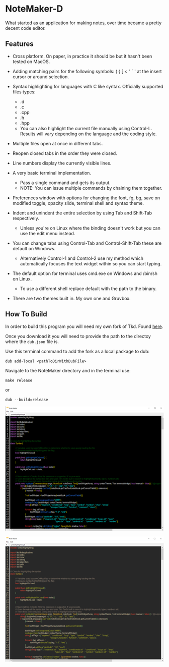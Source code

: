 # NoteMaker-D

What started as an application for making notes, over time became a pretty decent code editor.

## Features

- Cross platform. On paper, in practice it should be but it hasn't been tested on MacOS.

- Adding matching pairs for the following symbols: ( { [ < " ` ' at the insert cursor or around selection.

- Syntax highlighting for languages with C like syntax. Officially supported files types:
  - .d
  - .c
  - .cpp
  - .h
  - .hpp
  - You can also highlight the current file manually using Control-L. Results will vary depending on the language and the coding style.

- Multiple files open at once in different tabs.

- Reopen closed tabs in the order they were closed.

- Line numbers display the currently visible lines.

- A very basic terminal implementation.
  - Pass a single command and gets its output.
  - NOTE: You can issue multiple commands by chaining them together.

- Preferences window with options for changing the font, fg, bg, save on modified toggle, opacity slide, terminal shell and syntax theme.

- Indent and unindent the entire selection by using Tab and Shift-Tab respectively.
  - Unless you're on Linux where the binding doesn't work but you can use the edit menu instead.

- You can change tabs using Control-Tab and Control-Shift-Tab these are default on Windows.
  - Alternatively Control-1 and Control-2 use my method which automatically focuses the text widget within so you can start typing.

- The default option for terminal uses cmd.exe on Windows and /bin/sh on Linux.
  - To use a different shell replace default with the path to the binary.

- There are two themes built in. My own one and Gruvbox.

## How To Build

In order to build this program you will need my own fork of Tkd. Found [here](https://github.com/AndrewGrim/tkd).

Once you download it you will need to provide the path to the directoy where the `dub.json` file is.

Use this terminal command to add the fork as a local package to dub:

    dub add-local <pathToDirWithDubFile>

Navigate to the NoteMaker directory and in the terminal use:

    make release 

or

    dub --build=release

![screenshot](images/default.png)

![screenshot](images/gruvbox.png)
